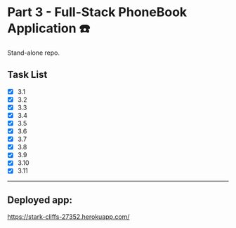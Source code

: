 # Part 3 - Full-Stack PhoneBook Application ☎️

Stand-alone repo. 

## Task List
- [x] 3.1
- [x] 3.2 
- [x] 3.3
- [x] 3.4
- [x] 3.5 
- [x] 3.6
- [x] 3.7
- [x] 3.8
- [x] 3.9 
- [x] 3.10
- [x] 3.11
---
## Deployed app:

https://stark-cliffs-27352.herokuapp.com/

